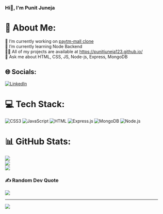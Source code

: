 ### Hi👋, I'm Punit Juneja

# 💫 About Me:
🔭 I’m currently working on [paytm-mall clone](https://github.com/punitjuneja123/damaged-regret-6465)<br>🌱 I’m currently learning Node Backend<br>👨‍💻 All of my projects are available at https://punitjuneja123.github.io/<br>💬 Ask me about HTML, CSS, JS, Node-js, Express, MongoDB


## 🌐 Socials:
[![LinkedIn](https://img.shields.io/badge/LinkedIn-%230077B5.svg?logo=linkedin&logoColor=white)](https://linkedin.com/in/punit-juneja) 

# 💻 Tech Stack:
![CSS3](https://img.shields.io/badge/css3-%231572B6.svg?style=for-the-badge&logo=css3&logoColor=white) ![JavaScript](https://img.shields.io/badge/javascript-%23323330.svg?style=for-the-badge&logo=javascript&logoColor=%23F7DF1E) ![HTML](https://img.shields.io/badge/html-%23E34F26.svg?style=for-the-badge&logo=html5&logoColor=white) ![Express.js](https://img.shields.io/badge/express.js-%23404d59.svg?style=for-the-badge&logo=express&logoColor=%2361DAFB) ![MongoDB](https://img.shields.io/badge/MongoDB-%234ea94b.svg?style=for-the-badge&logo=mongodb&logoColor=white) ![Node.js](https://img.shields.io/badge/Node.js-%234ea94b.svg?style=for-the-badge&logo=Node.js&logoColor=white)
# 📊 GitHub Stats:
![](https://github-readme-stats.vercel.app/api?username=punitjuneja123&theme=dark&hide_border=false&include_all_commits=false&count_private=false)<br/>
![](https://github-readme-streak-stats.herokuapp.com/?user=punitjuneja123&theme=dark&hide_border=false)<br/>
![](https://github-readme-stats.vercel.app/api/top-langs/?username=punitjuneja123&theme=dark&hide_border=false&include_all_commits=false&count_private=false&layout=compact)

### ✍️ Random Dev Quote
![](https://quotes-github-readme.vercel.app/api?type=horizontal&theme=radical)

---
[![](https://visitcount.itsvg.in/api?id=punitjuneja123&icon=0&color=0)](https://visitcount.itsvg.in)
